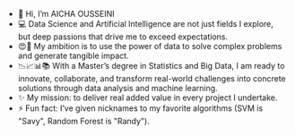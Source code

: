- 👋 Hi, I’m AICHA OUSSEINI
- 💻 Data Science and Artificial Intelligence are not just fields I explore, but deep passions that drive me to exceed expectations.
- 😍🦾 My ambition is to use the power of data to solve complex problems and generate tangible impact.
- 📉📈📊📚 With a Master’s degree in Statistics and Big Data, I am ready to innovate, collaborate, and transform real-world challenges into concrete solutions through data analysis and machine learning.
- ✨ My mission: to deliver real added value in every project I undertake.
- ⚡ Fun fact: I’ve given nicknames to my favorite algorithms (SVM is "Savy", Random Forest is "Randy").

<!---
aichaousseini/aichaousseini is a ✨ special ✨ repository because its `README.md` (this file) appears on your GitHub profile.
You can click the Preview link to take a look at your changes.
--->
